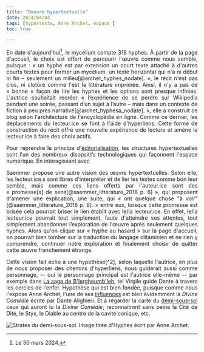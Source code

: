 ```yaml
---
title: "Oeuvre hypertextuelle"
date: 2024/04/04
tags: [hypertexte, Anne Archet, espace ]
toc: true

---
```

<DIV STYLE="text-align:justify">

En date d'aujourd'hui[^1], le mycélium compte 318 hyphes. À partir de la page d'accueil, le choix est offert de parcourir l'œuvre comme nous semble, puisque : « un hyphe est par extension un court texte attaché à d'autres courts textes pour former un mycélium, un texte horizontal qui n'a ni début ni fin – seulement un milieu[@archet_hyphes_nodate]. », le récit n'est pas clos, ni clotûré comme l'est la littérature imprimée. Ainsi, il n'y a pas de « bonne » façon de lire les hyphes et les options sont presque infinies. L'autrice souhaitait recréer « l’expérience de se perdre sur Wikipedia pendant une soirée, passant d’un sujet à l’autre – mais dans un contexte de fiction à peu près narrative[@archet_hyphesa_nodate]. », elle a construit ce blog selon l'architecture de l'encyclopédie en ligne. Comme ce dernier, les déplacements du lecteur.ice se font à l'aide d'hyperliens. Cette forme de construction du récit offre une nouvelle expérience de lecture et amène le lecteur.ice à faire des choix actifs. 

Pour reprendre le principe d'[éditorialisation](), les structures hypertextuelles sont l'un des nombreux disopsitifs technologiques qui façonnent l'espace numérique. En intéragissant avec 

Saemmer propose une autre vision des œuvre hypertextuelles. Selon elle, les lecteur.ice.s sont libres d'interpréter et de lier les textes comme bon leur semble, mais comme ces liens offerts par l'auteur.ice sont des « promesse[s] de sens[@saemmer_litterature_2018 p. 6] », qui proposent d'amener une explication, une suite, qui « ont quelque
chose "à voir"[@saemmer_litterature_2018 p. 6]. » entre eux, lorsque cette promesse est brisée cela pourrait briser le lien établit avec le/la lecteur.ice. En effet, le/la lecteur.ice pourrait tout simplement, faute d'atteindre ses attentes, tout simplement abandonner l’exploration de l'œuvre après seulement quelques hyphes. Alors qu'on clique sur « hyphe au hasard » sur la page d'accueil, on pourrait bien tomber sur la traduction du langage clitaminien et ne rien y comprendre, continuer notre exploration et finalement choisir de quitter cette œuvre franchement étrange. 

Cette vision fait écho à une hypothèse[^2], selon laquelle l'autrice, en plus de nous proposer des chemins d'hyperliens, nous guiderait aussi comme personnage, -- oui le personnage principal est l'autrice elle-même -- par exemple dans [La saga de B'lergheumb'leh](https://hyphes.net/index.php/La_saga_de_B%27lergheumb%27leh), tel Virgile guide Dante à travers les cercles de l'enfer. Hypothèse qui est bien fondée, puisque comme nous l'expose Anne Archet, l'une de ses [influences](https://hyphes.net/index.php/Hyphes:%C3%80_propos_de) est bien évidemment la *Divine Comédie* écrite par Dante Alighieri. Et à regarder la carte du [demi-sous-sol](https://hyphes.net/index.php/Le_demi-sous-sol) ceux qui auront lu la *Divine Comédie*, reconnaitront sans peine la Cité de Dité, le Styx, le Diable au centre de la cavité conique, etc. 

![Strates du demi-sous-sol. Image tirée d'*Hyphes* écrit par Anne Archet.](https://hyphes.net/images/thumb/7/79/Carte_du_demi-sous-sol.png/462px-Carte_du_demi-sous-sol.png)





[^1]: Le 30 mars 2024.